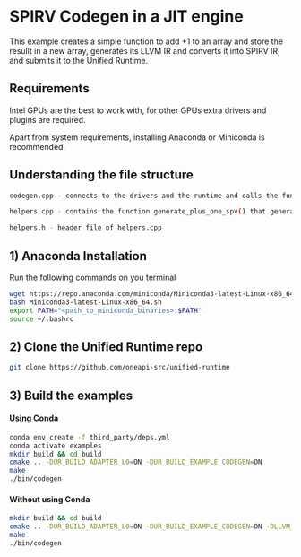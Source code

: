 
# SPIRV Codegen in a JIT engine

This example creates a simple function to add +1 to an array and store the resullt in a new array, generates its LLVM IR and converts it into SPIRV IR, and submits it to the Unified Runtime.

## Requirements

Intel GPUs are the best to work with, for other GPUs extra drivers and plugins are required.

Apart from system requirements, installing Anaconda or Miniconda is recommended.

## Understanding the file structure
```bash
codegen.cpp - connects to the drivers and the runtime and calls the function to generate SPIRV, also contains code for the array and adding +1 to it

helpers.cpp - contains the function generate_plus_one_spv() that generates LLVM IR and converts it to SPIRV

helpers.h - header file of helpers.cpp
```

## 1) Anaconda Installation

Run the following commands on you terminal
```bash
wget https://repo.anaconda.com/miniconda/Miniconda3-latest-Linux-x86_64.sh
bash Miniconda3-latest-Linux-x86_64.sh
export PATH="<path_to_miniconda_binaries>:$PATH"
source ~/.bashrc
```

## 2) Clone the Unified Runtime repo
```bash
git clone https://github.com/oneapi-src/unified-runtime
```

## 3) Build the examples

#### Using Conda
```bash
conda env create -f third_party/deps.yml
conda activate examples
mkdir build && cd build
cmake .. -DUR_BUILD_ADAPTER_L0=ON -DUR_BUILD_EXAMPLE_CODEGEN=ON
make
./bin/codegen
```

#### Without using Conda
```bash
mkdir build && cd build
cmake .. -DUR_BUILD_ADAPTER_L0=ON -DUR_BUILD_EXAMPLE_CODEGEN=ON -DLLVM_DIR=/usr/lib/llvm-13/cmake
make
./bin/codegen
```
